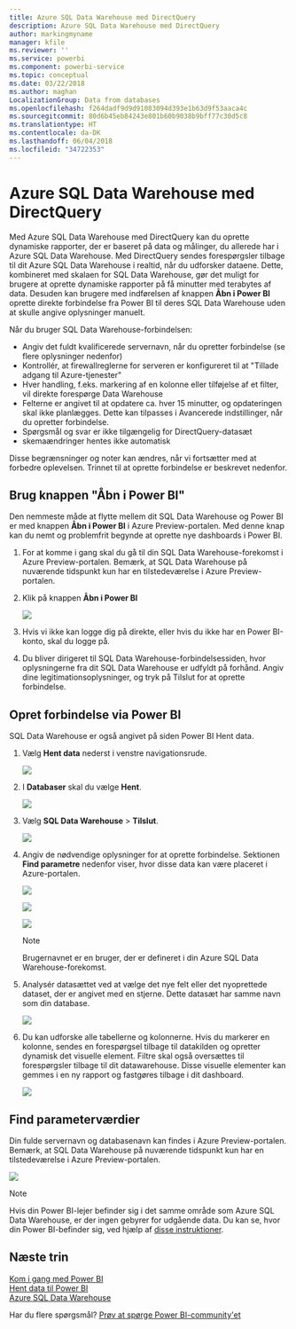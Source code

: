 ```yaml
---
title: Azure SQL Data Warehouse med DirectQuery
description: Azure SQL Data Warehouse med DirectQuery
author: markingmyname
manager: kfile
ms.reviewer: ''
ms.service: powerbi
ms.component: powerbi-service
ms.topic: conceptual
ms.date: 03/22/2018
ms.author: maghan
LocalizationGroup: Data from databases
ms.openlocfilehash: f264dadf9d9d91083094d393e1b63d9f53aaca4c
ms.sourcegitcommit: 80d6b45eb84243e801b60b9038b9bff77c30d5c8
ms.translationtype: HT
ms.contentlocale: da-DK
ms.lasthandoff: 06/04/2018
ms.locfileid: "34722353"
---
```

# <a name="azure-sql-data-warehouse-with-directquery"></a>Azure SQL Data Warehouse med DirectQuery
Med Azure SQL Data Warehouse med DirectQuery kan du oprette dynamiske rapporter, der er baseret på data og målinger, du allerede har i Azure SQL Data Warehouse. Med DirectQuery sendes forespørgsler tilbage til dit Azure SQL Data Warehouse i realtid, når du udforsker dataene. Dette, kombineret med skalaen for SQL Data Warehouse, gør det muligt for brugere at oprette dynamiske rapporter på få minutter med terabytes af data. Desuden kan brugere med indførelsen af knappen **Åbn i Power BI** oprette direkte forbindelse fra Power BI til deres SQL Data Warehouse uden at skulle angive oplysninger manuelt.

Når du bruger SQL Data Warehouse-forbindelsen:

* Angiv det fuldt kvalificerede servernavn, når du opretter forbindelse (se flere oplysninger nedenfor)
* Kontrollér, at firewallreglerne for serveren er konfigureret til at "Tillade adgang til Azure-tjenester"
* Hver handling, f.eks. markering af en kolonne eller tilføjelse af et filter, vil direkte forespørge Data Warehouse
* Felterne er angivet til at opdatere ca. hver 15 minutter, og opdateringen skal ikke planlægges.  Dette kan tilpasses i Avancerede indstillinger, når du opretter forbindelse.
* Spørgsmål og svar er ikke tilgængelig for DirectQuery-datasæt
* skemaændringer hentes ikke automatisk

Disse begrænsninger og noter kan ændres, når vi fortsætter med at forbedre oplevelsen. Trinnet til at oprette forbindelse er beskrevet nedenfor.

## <a name="using-the-open-in-power-bi-button"></a>Brug knappen "Åbn i Power BI"
Den nemmeste måde at flytte mellem dit SQL Data Warehouse og Power BI er med knappen **Åbn i Power BI** i Azure Preview-portalen. Med denne knap kan du nemt og problemfrit begynde at oprette nye dashboards i Power BI.

1. For at komme i gang skal du gå til din SQL Data Warehouse-forekomst i Azure Preview-portalen. Bemærk, at SQL Data Warehouse på nuværende tidspunkt kun har en tilstedeværelse i Azure Preview-portalen.
2. Klik på knappen **Åbn i Power BI**
   
    ![](media/service-azure-sql-data-warehouse-with-direct-connect/openinpowerbi.png)
3. Hvis vi ikke kan logge dig på direkte, eller hvis du ikke har en Power BI-konto, skal du logge på.
4. Du bliver dirigeret til SQL Data Warehouse-forbindelsessiden, hvor oplysningerne fra dit SQL Data Warehouse er udfyldt på forhånd. Angiv dine legitimationsoplysninger, og tryk på Tilslut for at oprette forbindelse.

## <a name="connecting-through-power-bi"></a>Opret forbindelse via Power BI
SQL Data Warehouse er også angivet på siden Power BI Hent data. 

1. Vælg **Hent data** nederst i venstre navigationsrude.  
   
    ![](media/service-azure-sql-data-warehouse-with-direct-connect/getdatabutton.png)
2. I **Databaser** skal du vælge **Hent**.
   
    ![](media/service-azure-sql-data-warehouse-with-direct-connect/databases.png)
3. Vælg **SQL Data Warehouse** \> **Tilslut**.
   
    ![](media/service-azure-sql-data-warehouse-with-direct-connect/azuresqldatawarehouseconnect.png)
4. Angiv de nødvendige oplysninger for at oprette forbindelse. Sektionen **Find parametre** nedenfor viser, hvor disse data kan være placeret i Azure-portalen.
   
    ![](media/service-azure-sql-data-warehouse-with-direct-connect/servername.png)
   
    ![](media/service-azure-sql-data-warehouse-with-direct-connect/servernamewithadvanced.png)
   
    ![](media/service-azure-sql-data-warehouse-with-direct-connect/username.png)
   
   > [!NOTE]
   > Brugernavnet er en bruger, der er defineret i din Azure SQL Data Warehouse-forekomst.
   > 
   > 
5. Analysér datasættet ved at vælge det nye felt eller det nyoprettede dataset, der er angivet med en stjerne. Dette datasæt har samme navn som din database.
   
    ![](media/service-azure-sql-data-warehouse-with-direct-connect/dataset2.png)
6. Du kan udforske alle tabellerne og kolonnerne. Hvis du markerer en kolonne, sendes en forespørgsel tilbage til datakilden og opretter dynamisk det visuelle element. Filtre skal også oversættes til forespørgsler tilbage til dit datawarehouse. Disse visuelle elementer kan gemmes i en ny rapport og fastgøres tilbage i dit dashboard.
   
    ![](media/service-azure-sql-data-warehouse-with-direct-connect/explore3.png)

## <a name="finding-parameter-values"></a>Find parameterværdier
Din fulde servernavn og databasenavn kan findes i Azure Preview-portalen. Bemærk, at SQL Data Warehouse på nuværende tidspunkt kun har en tilstedeværelse i Azure Preview-portalen.

![](media/service-azure-sql-data-warehouse-with-direct-connect/azureportal.png)

> [!NOTE]
> Hvis din Power BI-lejer befinder sig i det samme område som Azure SQL Data Warehouse, er der ingen gebyrer for udgående data. Du kan se, hvor din Power BI-befinder sig, ved hjælp af [disse instruktioner](https://docs.microsoft.com/power-bi/service-admin-where-is-my-tenant-located).
>

## <a name="next-steps"></a>Næste trin
[Kom i gang med Power BI](service-get-started.md)  
[Hent data til Power BI](service-get-data.md)  
[Azure SQL Data Warehouse](https://azure.microsoft.com/documentation/services/sql-data-warehouse/)  

Har du flere spørgsmål? [Prøv at spørge Power BI-community'et](http://community.powerbi.com/)